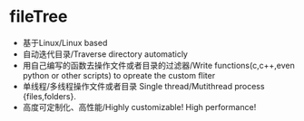 # fileTree
 * 基于Linux/Linux based
 * 自动迭代目录/Traverse directory automaticly
 * 用自己编写的函数去操作文件或者目录的过滤器/Write functions(c,c++,even python or other scripts) to opreate the custom fliter
 * 单线程/多线程操作文件或者目录 Single thread/Mutithread process {files,folders}.
 * 高度可定制化、高性能/Highly customizable! High performance!

 
  
